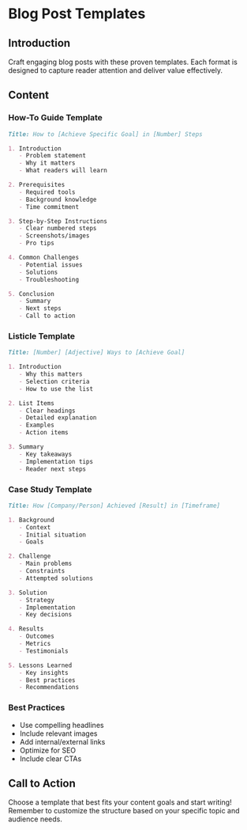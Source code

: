 # Blog Post Templates

## Introduction
Craft engaging blog posts with these proven templates. Each format is designed to capture reader attention and deliver value effectively.

## Content

### How-To Guide Template
```markdown
Title: How to [Achieve Specific Goal] in [Number] Steps

1. Introduction
   - Problem statement
   - Why it matters
   - What readers will learn

2. Prerequisites
   - Required tools
   - Background knowledge
   - Time commitment

3. Step-by-Step Instructions
   - Clear numbered steps
   - Screenshots/images
   - Pro tips

4. Common Challenges
   - Potential issues
   - Solutions
   - Troubleshooting

5. Conclusion
   - Summary
   - Next steps
   - Call to action
```

### Listicle Template
```markdown
Title: [Number] [Adjective] Ways to [Achieve Goal]

1. Introduction
   - Why this matters
   - Selection criteria
   - How to use the list

2. List Items
   - Clear headings
   - Detailed explanation
   - Examples
   - Action items

3. Summary
   - Key takeaways
   - Implementation tips
   - Reader next steps
```

### Case Study Template
```markdown
Title: How [Company/Person] Achieved [Result] in [Timeframe]

1. Background
   - Context
   - Initial situation
   - Goals

2. Challenge
   - Main problems
   - Constraints
   - Attempted solutions

3. Solution
   - Strategy
   - Implementation
   - Key decisions

4. Results
   - Outcomes
   - Metrics
   - Testimonials

5. Lessons Learned
   - Key insights
   - Best practices
   - Recommendations
```

### Best Practices
- Use compelling headlines
- Include relevant images
- Add internal/external links
- Optimize for SEO
- Include clear CTAs

## Call to Action
Choose a template that best fits your content goals and start writing! Remember to customize the structure based on your specific topic and audience needs.
